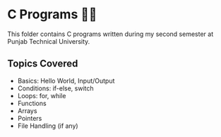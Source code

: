 # C Programs 👨‍💻

This folder contains C programs written during my second semester at Punjab Technical University.

## Topics Covered
- Basics: Hello World, Input/Output
- Conditions: if-else, switch
- Loops: for, while
- Functions
- Arrays
- Pointers
- File Handling (if any)